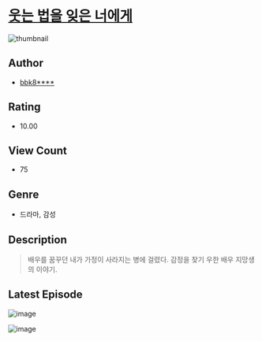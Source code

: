 # [웃는 법을 잊은 너에게](https://comic.naver.com/challenge/list?titleId=810829)
![thumbnail](https://image-comic.pstatic.net/user_contents_data/challenge_comic/2023/05/24/346447/upload_3761738461328324400_480x623.jpeg)

## Author
- [bbk8****](https://comic.naver.com/artistTitle?id=346447)

## Rating
- 10.00

## View Count
- 75

## Genre
- 드라마, 감성

## Description
> 배우를 꿈꾸던 내가 가정이 사라지는 병에 걸렸다. 감정을 찾기 우한 배우 지망생의 이야기.


## Latest Episode
![image](https://image-comic.pstatic.net/user_contents_data/challenge_comic/2023/05/24/346447/upload_7148959050522441011.jpeg)

![image](https://image-comic.pstatic.net/user_contents_data/challenge_comic/2023/05/24/346447/upload_3906090057305764705.jpeg)
